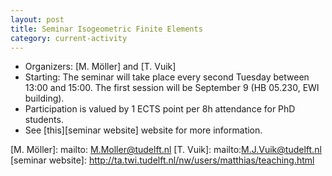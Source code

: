 ```yaml
---
layout: post
title: Seminar Isogeometric Finite Elements
category: current-activity
---
```


* Organizers: [M. Möller] and [T. Vuik]
* Starting: The seminar will take place every second Tuesday between 13:00 and
  15:00. The first session will be September 9 (HB 05.230, EWI building).
* Participation is valued by 1 ECTS point per 8h attendance for PhD students.
* See [this][seminar website] website for more information.

[M. Möller]: mailto: M.Moller@tudelft.nl
[T. Vuik]: mailto:M.J.Vuik@tudelft.nl
[seminar website]: http://ta.twi.tudelft.nl/nw/users/matthias/teaching.html
